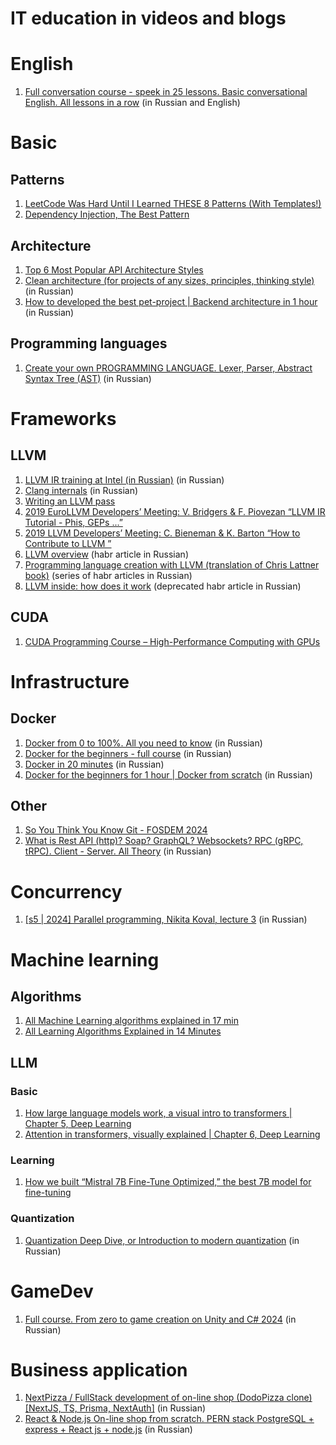 # IT education in videos and blogs

# English
1. [Full conversation course - speek in 25 lessons. Basic conversational English. All lessons in a row](https://www.youtube.com/watch?v=fgMWo6laFuQ) (in Russian and English)

# Basic
## Patterns
1. [LeetCode Was Hard Until I Learned THESE 8 Patterns (With Templates!)](https://www.youtube.com/watch?v=RYT08CaYq6A)
2. [Dependency Injection, The Best Pattern](https://www.youtube.com/watch?v=J1f5b4vcxCQ)

## Architecture
1. [Top 6 Most Popular API Architecture Styles](https://www.youtube.com/watch?v=4vLxWqE94l4)
2. [Clean architecture (for projects of any sizes, principles, thinking style)](https://www.youtube.com/watch?v=WlCDcr8JYFU) (in Russian)
3. [How to developed the best pet-project | Backend architecture in 1 hour](https://www.youtube.com/watch?v=8j29aAbtYWo) (in Russian)

## Programming languages
1. [Create your own PROGRAMMING LANGUAGE. Lexer, Parser, Abstract Syntax Tree (AST)](https://www.youtube.com/watch?v=Ezt3vBok5_s&list=PL6DxKON1uLOFQT7dzQH72cJip7i2sFzxw) (in Russian)

# Frameworks
## LLVM
1. [LLVM IR training at Intel (in Russian)](https://www.youtube.com/watch?v=YWwNIbOaH8U) (in Russian)
2. [Clang internals](https://www.youtube.com/watch?v=WeA29bNSPe4&t=0s) (in Russian)
3. [Writing an LLVM pass](https://laure.gonnord.org/pro/research/ER03_2015/lab3_intro.pdf)
4. [2019 EuroLLVM Developers’ Meeting: V. Bridgers & F. Piovezan “LLVM IR Tutorial - Phis, GEPs ...”](https://www.youtube.com/watch?v=m8G_S5LwlTo)
5. [2019 LLVM Developers’ Meeting: C. Bieneman & K. Barton “How to Contribute to LLVM ”](https://www.youtube.com/watch?v=C5Y977rLqpw)
6. [LLVM overview](https://habr.com/ru/articles/47878/) (habr article in Russian)
7. [Programming language creation with LLVM (translation of Chris Lattner book)](https://habr.com/ru/articles/119850/) (series of habr articles in Russian)
8. [LLVM inside: how does it work](https://habr.com/ru/articles/101838/) (deprecated habr article in Russian)

## CUDA
1. [CUDA Programming Course – High-Performance Computing with GPUs](https://www.youtube.com/watch?v=86FAWCzIe_4)

# Infrastructure
## Docker
1. [Docker from 0 to 100%. All you need to know](https://www.youtube.com/watch?v=O8N1lvkIjig) (in Russian)
2. [Docker for the beginners - full course](https://www.youtube.com/watch?v=n9uCgUzfeRQ) (in Russian)
3. [Docker in 20 minutes](https://www.youtube.com/watch?v=Z_cUS7kCAsE) (in Russian)
4. [Docker for the beginners for 1 hour | Docker from scratch](https://www.youtube.com/watch?v=lr1rYnUubpQ) (in Russian)

## Other
1. [So You Think You Know Git - FOSDEM 2024](https://www.youtube.com/watch?v=aolI_Rz0ZqY)
2. [What is Rest API (http)? Soap? GraphQL? Websockets? RPC (gRPC, tRPC). Client - Server. All Theory](https://www.youtube.com/watch?v=XaTwnKLQi4A) (in Russian)

# Concurrency
1. [[s5 | 2024] Parallel programming, Nikita Koval, lecture 3](https://www.youtube.com/watch?v=WgO6CCHsrXo) (in Russian)

# Machine learning
## Algorithms
1. [All Machine Learning algorithms explained in 17 min](https://www.youtube.com/watch?v=E0Hmnixke2g)
2. [All Learning Algorithms Explained in 14 Minutes](https://www.youtube.com/watch?v=BT6Aw6Q75Yg)

## LLM
### Basic
1. [How large language models work, a visual intro to transformers | Chapter 5, Deep Learning](https://www.youtube.com/watch?v=wjZofJX0v4M)
2. [Attention in transformers, visually explained | Chapter 6, Deep Learning](https://www.youtube.com/watch?v=eMlx5fFNoYc)

### Learning
1. [How we built “Mistral 7B Fine-Tune Optimized,” the best 7B model for fine-tuning](https://openpipe.ai/blog/mistral-7b-fine-tune-optimized)

### Quantization
1. [Quantization Deep Dive, or Introduction to modern quantization](https://habr.com/ru/companies/yandex/articles/800945/) (in Russian)

# GameDev
1. [Full course. From zero to game creation on Unity and C# 2024](https://www.youtube.com/watch?v=yIZERKz3OnU) (in Russian)

# Business application
1. [NextPizza / FullStack development of on-line shop (DodoPizza clone) [NextJS, TS, Prisma, NextAuth]](https://www.youtube.com/watch?v=GUwizGbY4cc) (in Russian)
2. [React & Node.js On-line shop from scratch. PERN stack PostgreSQL + express + React js + node.js](https://www.youtube.com/watch?v=H2GCkRF9eko) (in Russian)
